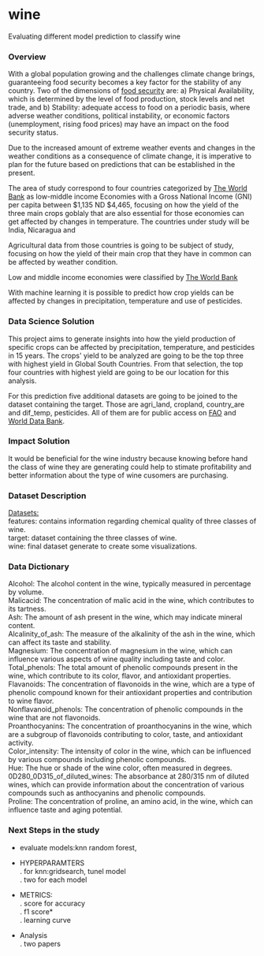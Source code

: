 # wine
Evaluating different model prediction to classify wine

### Overview 
With a global population growing and the challenges climate change brings, guaranteeing food security becomes a key factor for the stability of any country. Two of the dimensions of [food security](https://www.worldbank.org/en/topic/agriculture/brief/food-security-update/what-is-food-security) are: a) Physical Availability, which is determined by the level of food production, stock levels and net trade, and b) Stability: adequate access to food on a periodic basis, where adverse weather conditions, political instability, or economic factors (unemployment, rising food prices) may have an impact on the food security status. 

Due to the increased amount of extreme weather events and changes in the weather conditions as a consequence of climate change, it is imperative to plan for the future based on predictions that can be established in the present.

The area of study correspond to four countries categorized by [The World Bank](https://datahelpdesk.worldbank.org/knowledgebase/articles/906519-world-bank-country-and-lending-groups) as low-middle income Economies with a Gross National Income (GNI) per capita between $1,135 ND $4,465, focusing on how the yield of the three main crops goblaly that are also essential for those economies can get affected by changes in temperature. The countries under study will be India, Nicaragua and 

Agricultural data from those countries is going to be subject of study, focusing on how the yield of their main crop that they have in common can be affected by weather condition.

Low and middle income economies were classified by [The World Bank](https://datahelpdesk.worldbank.org/knowledgebase/articles/906519-world-bank-country-and-lending-groups)

With machine learning it is possible to predict how crop yields can be affected by changes in precipitation, temperature and use of pesticides.

### Data Science Solution
This project aims to generate insights into how the yield production of specific crops can be affected by precipitation, temperature, and pesticides in 15 years. The crops' yield to be analyzed are going to be the top three with highest yield in Global South Countries. From that selection, the top four countries with highest yield are going to be our location for this analysis.

For this prediction five additional datasets are going to be joined to the dataset containing the target. Those are agri_land, cropland, country_are and dif_temp, pesticides. All of them are for public access on [FAO](https://www.fao.org/faostat/en/#data/QCL) and [World Data Bank](https://data.worldbank.org/indicator). 

### Impact Solution
It would be beneficial for the wine industry because knowing before hand the class of wine they are generating could help to stimate profitability and better information about the type of wine cusomers are purchasing.

### Dataset Description
[Datasets:](https://archive.ics.uci.edu/dataset/109/wine)<br>
features:  contains information regarding chemical quality of three classes of wine.<br>
target: dataset containing the three classes of wine.<br>
wine: final dataset generate to create some visualizations.

### Data Dictionary
Alcohol: The alcohol content in the wine, typically measured in percentage by volume.<br>
Malicacid: The concentration of malic acid in the wine, which contributes to its tartness.<br>
Ash: The amount of ash present in the wine, which may indicate mineral content.<br>
Alcalinity_of_ash: The measure of the alkalinity of the ash in the wine, which can affect its taste and stability.<br>
Magnesium: The concentration of magnesium in the wine, which can influence various aspects of wine quality including taste and color.<br>
Total_phenols: The total amount of phenolic compounds present in the wine, which contribute to its color, flavor, and antioxidant properties.<br>
Flavanoids: The concentration of flavonoids in the wine, which are a type of phenolic compound known for their antioxidant properties and contribution to wine flavor.<br>
Nonflavanoid_phenols: The concentration of phenolic compounds in the wine that are not flavonoids.<br>
Proanthocyanins: The concentration of proanthocyanins in the wine, which are a subgroup of flavonoids contributing to color, taste, and antioxidant activity.<br>
Color_intensity: The intensity of color in the wine, which can be influenced by various compounds including phenolic compounds.<br>
Hue: The hue or shade of the wine color, often measured in degrees.<br>
0D280_0D315_of_diluted_wines: The absorbance at 280/315 nm of diluted wines, which can provide information about the concentration of various compounds such as anthocyanins and phenolic compounds.<br>
Proline: The concentration of proline, an amino acid, in the wine, which can influence taste and aging potential.

### Next Steps in the study
- evaluate models:knn random forest, <br>
- HYPERPARAMTERS<br>
. for knn:gridsearch, tunel model<br>
. two for each model<br>

- METRICS:<br>
. score for accuracy<br>
. f1 score*<br>
. learning curve<br>

- Analysis<br>
. two papers
